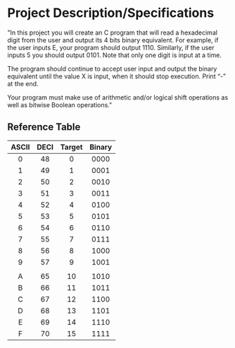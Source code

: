 # Project Description/Specifications

"In this project you will create an C program that will read a hexadecimal digit from the user and output its 4 bits binary equivalent. For example, if the user inputs E, your program should output 1110. Similarly, if the user inputs 5 you should output 0101. Note that only one digit is input at a time.

The program should continue to accept user input and output the binary equivalent until the value X is input, when it should stop execution. Print “_-_” at the end.

Your program must make use of arithmetic and/or logical shift operations as well as bitwise Boolean operations."

## Reference Table

| ASCII | DECI | Target | Binary |
| :---: | :--: | :----: | :----: |
|   0   |  48  |   0    |  0000  |
|   1   |  49  |   1    |  0001  |
|   2   |  50  |   2    |  0010  |
|   3   |  51  |   3    |  0011  |
|   4   |  52  |   4    |  0100  |
|   5   |  53  |   5    |  0101  |
|   6   |  54  |   6    |  0110  |
|   7   |  55  |   7    |  0111  |
|   8   |  56  |   8    |  1000  |
|   9   |  57  |   9    |  1001  |
|       |      |        |        |
|   A   |  65  |   10   |  1010  |
|   B   |  66  |   11   |  1011  |
|   C   |  67  |   12   |  1100  |
|   D   |  68  |   13   |  1101  |
|   E   |  69  |   14   |  1110  |
|   F   |  70  |   15   |  1111  |
